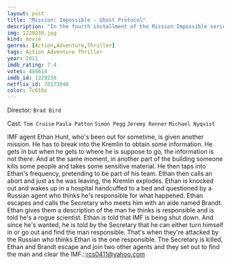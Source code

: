 ```yaml
---
layout: post
title: "Mission: Impossible - Ghost Protocol"
description: "In the fourth installment of the Mission Impossible series, Ethan Hunt and a new team race against time to track down Hendricks, a dangerous terrorist who has gained access to Russian nuclear launch codes and is planning a strike on the United States. An attempt by the team to stop him at the Kremlin ends in a disaster, with an explosion causing severe damage to the Kremlin and the IMF being implicated in the bombing, forcing the President to invoke Ghost Protocol, under which the IMF is d.."
img: 1229238.jpg
kind: movie
genres: [Action,Adventure,Thriller]
tags: Action Adventure Thriller 
year: 2011
imdb_rating: 7.4
votes: 448614
imdb_id: 1229238
netflix_id: 70173048
color: 7c616c
---
```

Director: `Brad Bird`  

Cast: `Tom Cruise` `Paula Patton` `Simon Pegg` `Jeremy Renner` `Michael Nyqvist` 

IMF agent Ethan Hunt, who's been out for sometime, is given another mission. He has to break into the Kremlin to obtain some information. He gets in but when he gets to where he is suppose to go, the information is not there. And at the same moment, in another part of the building someone kills some people and takes some sensitive material. He then taps into Ethan's frequency, pretending to be part of his team. Ethan then calls an abort and just as he was leaving, the Kremlin explodes. Ethan is knocked out and wakes up in a hospital handcuffed to a bed and questioned by a Russian agent who thinks he's responsible for what happened. Ethan escapes and calls the Secretary who meets him with an aide named Brandt. Ethan gives them a description of the man he thinks is responsible and is told he's a rogue scientist. Ethan is told that IMF is being shut down. And since he's wanted, he is told by the Secretary that he can either turn himself in or go out and find the man responsible. That's when they're attacked by the Russian who thinks Ethan is the one responsible. The Secretary is killed, Ethan and Brandt escape and join two other agents and they set out to find the man and clear the IMF.::rcs0411@yahoo.com